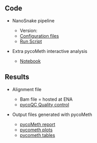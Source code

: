 ## Code

* NanoSnake pipeline
    * Version:
    * [Configuration files]()
    * [Run Script]()

* Extra pycoMeth interactive analysis
    * [Notebook]()

## Results

* Alignment file
    * Bam file = hosted at ENA
    * [pycoQC Quality control]()

* Output files generated with pycoMeth

    * [pycoMeth report](https://birneylab.github.io/MIKK_genome_paper_analysis/DNA_methylation/html/pycoMeth_summary_report.html)
    * [pycometh plots](https://birneylab.github.io/MIKK_genome_paper_analysis/DNA_methylation/plots)
    * [pycometh tables](https://birneylab.github.io/MIKK_genome_paper_analysis/DNA_methylation/tables)
